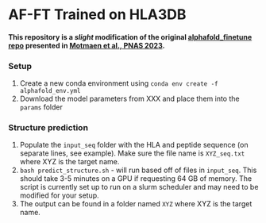 # AF-FT Trained on HLA3DB

#### This repository is a _slight_ modification of the original [alphafold_finetune repo](https://github.com/phbradley/alphafold_finetune) presented in [Motmaen et al., PNAS 2023](doi.org/10.1073/pnas.2216697120). 


### Setup
1. Create a new conda environment using `conda env create -f alphafold_env.yml`
2. Download the model parameters from XXX and place them into the `params` folder

### Structure prediction

1. Populate the `input_seq` folder with the HLA and peptide sequence (on separate lines, see example). Make sure the file name is `XYZ_seq.txt` where XYZ is the target name.
2. `bash predict_structure.sh` - will run based off of files in `input_seq`. This should take 3-5 minutes on a GPU if requesting 64 GB of memory. The script is currently set up to run on a slurm scheduler and may need to be modified for your setup.
3. The output can be found in a folder named `XYZ` where XYZ is the target name.
